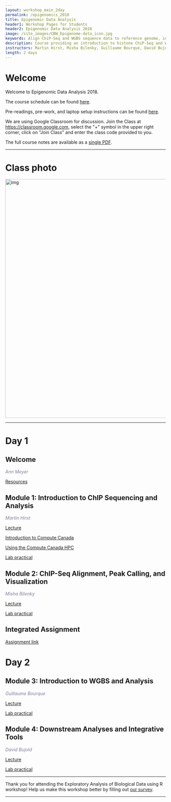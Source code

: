 ```yaml
---
layout: workshop_main_2day
permalink: /epigenomics_2018
title: Epigenomic Data Analysis
header1: Workshop Pages for Students
header2: Epigenomic Data Analysis 2018
image: /site_images/CBW_Epigenome-data_icon.jpg
keywords: Align ChiP-Seq and WGBS sequence data to reference genome, integrative tools for epigenomic data sets
description: Course providing an introduction to histone ChiP-Seq and WGBS data analysis followed by integrated tutorials demonstrating the use of open source ChiP-Seq and WGBS analysis packages. 
instructors: Martin Hirst, Misha Bilenky, Guillaume Bourque, David Bujold
length: 2 days
---
```


# Welcome <a id="welcome"></a>

Welcome to Epigenomic Data Analysis 2018.  

The course schedule can be found [here](https://bioinformaticsdotca.github.io/Epigenomics_2018_schedule).

Pre-readings, pre-work, and laptop setup instructions can be found [here](https://bioinformaticsdotca.github.io/epigenomics_2018_prework).<a id="preworkshop"></a>  

We are using Google Classroom for discussion. Join the Class at https://classroom.google.com, select the "+" symbol in the upper right corner, click on "Join Class" and enter the class code provided to you.

The full course notes are available as a [single PDF](https://drive.google.com/open?id=1LgidnXsoguj_Y-XaN1w0VhGk0WSYEveG).  

***

# Class photo

<img src="https://github.com/bioinformaticsdotca/Epigenomics_2018/blob/master/IMG_0250.JPG?raw=true" alt="img" width="750" />

***

# Day 1 <a id="day1"></a>

##  Welcome <a id="welcome"></a>

  *<font color="#827e9c">Ann Meyer</font>* 
  
  [Resources](https://drive.google.com/open?id=1ewMnAls8vD-EuWy3zCCi8CyT7pxD31Wb)  

##  Module 1: Introduction to ChIP Sequencing and Analysis <a id="module_1"></a>

  *<font color="#827e9c">Martin Hirst</font>*
  
  [Lecture](https://drive.google.com/open?id=1ksc3itcHoQsx2XKc6tCMspSO4KmasN0z)  
  
  [Introduction to Compute Canada](https://drive.google.com/open?id=10VxoWJI7MJuDkdzFDQ8ikPxixFXjG9Bc)  
  
  [Using the Compute Canada HPC](https://bioinformaticsdotca.github.io/epigenomics_2018_hpc_2018)  

  [Lab practical](http://bioinformaticsdotca.github.io/epigenomics_2018_module1_lab)  
  
  
##  Module 2: ChIP-Seq Alignment, Peak Calling, and Visualization <a id="module_2"></a>

  *<font color="#827e9c">Misha Bilenky</font>*
  
  [Lecture](https://drive.google.com/open?id=1X6oxur0zmnPpulSCi-cwpZEdEqAVkJw0)   
  
  [Lab practical](http://bioinformaticsdotca.github.io/epigenomics_2018_module2_lab)  

## Integrated Assignment

[Assignment link](http://bioinformaticsdotca.github.io/epigenomics_2018_integrated_assignment)  

# Day 2 <a id="day2"></a>

##  Module 3: Introduction to WGBS and Analysis <a id="module_3"></a>

  *<font color="#827e9c">Guillaume Bourque</font>*
  
  [Lecture](https://drive.google.com/open?id=1jJwEdloSWqKe2cz2Bpkw2UIxFIzS7gdc)   
  
  [Lab practical](http://bioinformaticsdotca.github.io/epigenomics_2018_module3_lab)


##  Module 4: Downstream Analyses and Integrative Tools <a id="module_4"></a>

  *<font color="#827e9c">David Bujold</font>*
  
  [Lecture](https://drive.google.com/open?id=1ajoKOdHfX5Cs5KTXscLY9_mCq5EE7qY2)  
  
  [Lab practical](http://bioinformaticsdotca.github.io/epigenomics_2018_module4_lab)

***

Thank you for attending the Exploratory Analysis of Biological Data using R workshop! Help us make this workshop better by filling out [our survey]().

***
